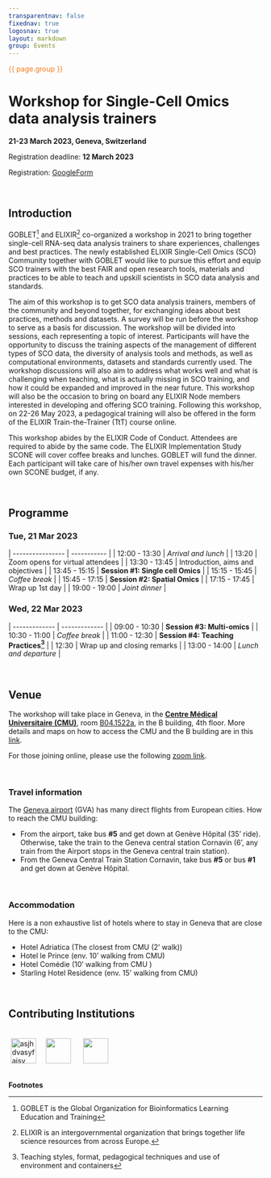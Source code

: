 ```yaml
---
transparentnav: false
fixednav: true
logosnav: true
layout: markdown
group: Events
---
```

<p style="color: #f47d21">{{ page.group }}</p>

# Workshop for Single-Cell Omics data analysis trainers

**21-23 March 2023, Geneva, Switzerland**

Registration deadline: **12 March 2023**

Registration: [GoogleForm](https://docs.google.com/forms/d/e/1FAIpQLScSHDuA1oxC6rigImP7JL83pgGDfg92uFBS5kU1N6VVSGznuA/viewform)


<br>

## Introduction

GOBLET[^1] and ELIXIR[^2] co-organized a workshop in 2021 to bring together single-cell RNA-seq data analysis trainers to share experiences, challenges and best practices. The newly established ELIXIR Single-Cell Omics (SCO) Community together with GOBLET would like to pursue this effort and equip SCO trainers with the best FAIR and open research tools, materials and practices to be able to teach and upskill scientists in SCO data analysis and standards.

The aim of this workshop is to get SCO data analysis trainers, members of the community and beyond together, for exchanging ideas about best practices, methods and datasets. A survey will be run before the workshop to serve as a basis for discussion. The workshop will be divided into sessions, each representing a topic of interest. Participants will have the opportunity to discuss the training aspects of the management of different types of SCO data, the diversity of analysis tools and methods, as well as  computational environments,  datasets and standards currently used. The workshop discussions will also aim to address what works well and what is challenging when teaching, what is actually missing in SCO training, and how it could be expanded and improved in the near future. This workshop will also be the occasion to bring on board any ELIXIR Node members interested in developing and offering SCO training. Following this workshop, on 22-26 May 2023, a pedagogical training will also be offered in the form of the ELIXIR Train-the-Trainer (TtT) course online.

This workshop abides by the ELIXIR Code of Conduct. Attendees are required to abide by the same code. The ELIXIR Implementation Study SCONE will cover coffee breaks and lunches. GOBLET will fund the dinner.  Each participant will take care of his/her own travel expenses with his/her own SCONE budget, if any.

<br>








## Programme

### Tue, 21 Mar 2023

| ---------------- | ----------- |
| 12:00 - 13:30 | *Arrival and lunch* |
| 13:20         | Zoom opens for virtual attendees |
| 13:30 - 13:45 | Introduction, aims and objectives |
| 13:45 - 15:15 | **Session #1: Single cell Omics** |
| 15:15 - 15:45 | *Coffee break* |
| 15:45 - 17:15 | **Session #2: Spatial Omics** |
| 17:15 - 17:45 | Wrap up 1st day |
| 19:00 - 19:00 | *Joint dinner* |

### Wed, 22 Mar 2023

| ------------- | ------------- |
| 09:00 - 10:30 | **Session #3: Multi-omics** |
| 10:30 - 11:00 | *Coffee break* |
| 11:00 - 12:30 | **Session #4: Teaching Practices[^3]** |
| 12:30         | Wrap up and closing remarks |
| 13:00 - 14:00 | *Lunch and departure* |

<br>








## Venue

The workshop will take place in Geneva, in  the [**Centre Médical Universitaire (CMU)**](https://www.unige.ch/presse/plans/cmu), room [B04.1522a](https://www.unige.ch/medecine/files/4714/7262/4613/CMU_A-B_4eme_v22.pdf), in the B building, 4th floor. More details and maps on how to access the CMU and the B building are in this [link](https://www.unige.ch/medecine/en/contacts-acces/contact/).

For those joining online, please use the following [zoom link](https://us02web.zoom.us/j/86470269373?pwd=WGFILzU4d3JBNk5SazJaeVpYcEZKQT09).

<br>

### Travel information

The [Geneva airport](https://www.gva.ch/en/) (GVA) has many direct flights from European cities. How to reach the CMU building:
- From the airport, take bus **#5** and get down at Genève Hôpital (35’ ride). Otherwise, take  the train to the Geneva central station Cornavin (6’, any train from the Airport stops in the Geneva central train station).
- From the Geneva Central Train Station Cornavin, take bus **#5** or bus **#1** and get down at Genève Hôpital.

<br>

### Accommodation

Here is a non exhaustive list of hotels where to stay in Geneva that are close to the CMU:
- Hotel Adriatica (The closest from CMU (2’ walk))
- Hotel le Prince  (env. 10’ walking from CMU)
- Hotel Comédie (10’ walking from CMU )
- Starling Hotel Residence (env. 15’ walking  from CMU)

<br>








## Contributing Institutions

<br>

<img style="height: 50px; width: auto; padding: 0px 5px" alt="asjhdvasyfaisy" src="{{site.baseurl}}/logos/ELIXIR/ELIXIR1.png">
<img style="height: 50px; width: auto; padding: 0px 10px" src="{{site.baseurl}}/logos/ELIXIR/SCO.png">
<img style="height: 50px; width: auto; padding: 2px 10px" src="{{site.baseurl}}/logos/ELIXIR/GOBLET.png">


<br>

<br>

**Footnotes**

[^1]: GOBLET is the Global Organization for Bioinformatics Learning Education and Training
[^2]: ELIXIR is an intergovernmental organization that brings together life science resources from across Europe.
[^3]: Teaching styles, format, pedagogical techniques and use of environment and containers
